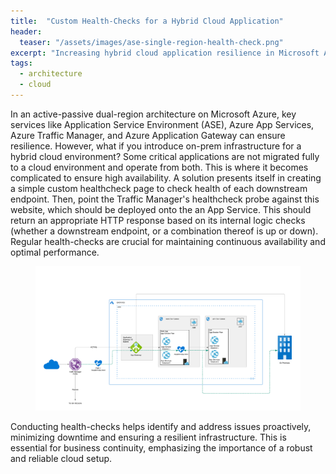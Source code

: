 ```yaml
---
title:  "Custom Health-Checks for a Hybrid Cloud Application"
header:
  teaser: "/assets/images/ase-single-region-health-check.png"
excerpt: "Increasing hybrid cloud application resilience in Microsoft Azure with Traffic Managers, Application Gateways and App Services."
tags:
  - architecture
  - cloud
---
```


In an active-passive dual-region architecture on Microsoft Azure, key services like Application Service Environment (ASE), Azure App Services, Azure Traffic Manager, and Azure Application Gateway can ensure resilience. However, what if you introduce on-prem infrastructure for a hybrid cloud environment?  Some critical applications are not migrated fully to a cloud environment and operate from both.  This is where it becomes complicated to ensure high availability.  A solution presents itself in creating a simple custom healthcheck page to check health of each downstream endpoint.  Then, point the Traffic Manager's healthcheck probe against this website, which should be deployed onto the an App Service.  This should return an appropriate HTTP response based on its internal logic checks (whether a downstream endpoint, or a combination thereof is up or down).  Regular health-checks are crucial for maintaining continuous availability and optimal performance.

<figure>
    <a href="/assets/images/ase-single-region-health-check.png"><img src="/assets/images/ase-single-region-health-check.png"></a>
</figure>

Conducting health-checks helps identify and address issues proactively, minimizing downtime and ensuring a resilient infrastructure. This is essential for business continuity, emphasizing the importance of a robust and reliable cloud setup.



